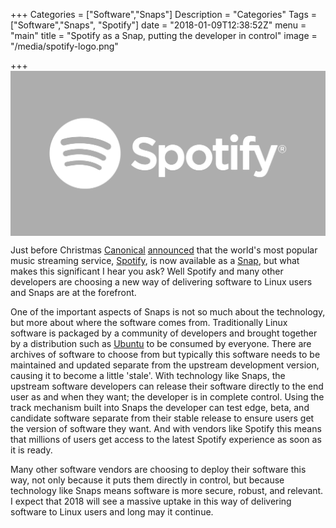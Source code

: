 +++
Categories = ["Software","Snaps"]
Description = "Categories"
Tags = ["Software","Snaps", "Spotify"]
date = "2018-01-09T12:38:52Z"
menu = "main"
title = "Spotify as a Snap, putting the developer in control"
image = "/media/spotify-logo.png"

+++
<img align="center" src="/media/spotify-logo.png">

Just before Christmas [Canonical](http://www.canonical.com) [announced](https://insights.ubuntu.com/2017/12/20/canonical-welcome-spotify-as-a-snap-for-linux-users/) that the world's most popular music streaming service, [Spotify](https://www.spotify.com/), is now available as a [Snap](https://snapcraft.io/), but what makes this significant I hear you ask? Well Spotify and many other developers are choosing a new way of delivering software to Linux users and Snaps are at the forefront.

One of the important aspects of Snaps is not so much about the technology, but more about where the software comes from. Traditionally Linux software is packaged by a community of developers and brought together by a distribution such as [Ubuntu](http://www.ubuntu.com) to be consumed by everyone. There are archives of software to choose from but typically this software needs to be maintained and updated separate from the upstream development version, causing it to become a little 'stale'. With technology like Snaps, the upstream software developers can release their software directly to the end user as and when they want; the developer is in complete control. Using the track mechanism built into Snaps the developer can test edge, beta, and candidate software separate from their stable release to ensure users get the version of software they want. And with vendors like Spotify this means that millions of users get access to the latest Spotify experience as soon as it is ready.

Many other software vendors are choosing to deploy their software this way, not only because it puts them directly in control, but because technology like Snaps means software is more secure, robust, and relevant. I expect that 2018 will see a massive uptake in this way of delivering software to Linux users and long may it continue.
